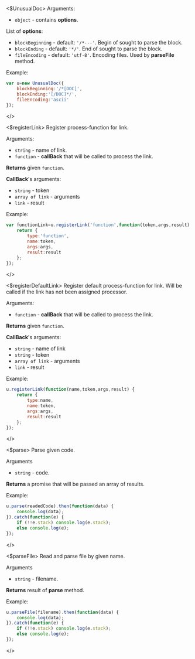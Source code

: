 <$UnusualDoc>
Arguments:

* `object` - contains **options**.

List of **options**:

* `blockBeginning` - default: `'/*---'`. Begin of sought to parse the block.
* `blockEnding` - default: `'*/'`. End of sought to parse the block.
* `fileEncoding` - default: `'utf-8'`. Encoding files. Used by **parseFile** method.

Example:
```js
var u=new UnusualDoc({
    blockBeginning:'/*[DOC]',
    blockEnding:'[/DOC]*/',
    fileEncoding:'ascii'
});

```
</>

<$registerLink>
Register process-function for link.

Arguments:

* `string` - name of link.
* `function` - **callBack** that will be called to process the link.

**Returns** given `function`.

**CallBack**'s arguments:

* `string` - token
* `array of link` - arguments
* `link` - result

Example:
```js
var functionLink=u.registerLink('function',function(token,args,result) {
    return {
        type:'function',
        name:token,
        args:args,
        result:result
    };
});
```
</>

<$registerDefaultLink>
Register default process-function for link. Will be called if the link has not been assigned processor.

Arguments:

* `function` - **callBack** that will be called to process the link.

**Returns** given `function`.

**CallBack**'s arguments:

* `string` - name of link
* `string` - token
* `array of link` - arguments
* `link` - result

Example:
```js
u.registerLink(function(name,token,args,result) {
    return {
        type:name,
        name:token,
        args:args,
        result:result
    };
});
```
</>

<$parse>
Parse given code.

Arguments

* `string` - code.

**Returns** a promise that will be passed an array of results.

Example:
```js
u.parse(readedCode).then(function(data) {
    console.log(data);
}).catch(function(e) {
    if (!!e.stack) console.log(e.stack);
    else console.log(e);
});
```
</>

<$parseFile>
Read and parse file by given name.

Arguments

* `string` - filename.

**Returns** result of **parse** method.

Example:
```js
u.parseFile(filename).then(function(data) {
    console.log(data);
}).catch(function(e) {
    if (!!e.stack) console.log(e.stack);
    else console.log(e);
});
```
</>